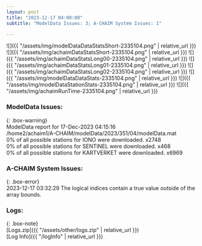 ```yaml
---
layout: post
title: "2023-12-17 04:00:00"
subtitle: "ModelData Issues: 3; A-CHAIM System Issues: 1"

---
```


![]({{ "/assets/img/modelDataDataStatsShort-2335104.png" | relative_url }})
![]({{ "/assets/img/achaimDataStatsShort-2335104.png" | relative_url }})
![]({{ "/assets/img/achaimDataStatsLong00-2335104.png" | relative_url }})
![]({{ "/assets/img/achaimDataStatsLong01-2335104.png" | relative_url }})
![]({{ "/assets/img/achaimDataStatsLong02-2335104.png" | relative_url }})
![]({{ "/assets/img/modelDataDataStats-2335104.png" | relative_url }})
![]({{ "/assets/img/modelDataStationStats-2335104.png" | relative_url }})
![]({{ "/assets/img/achaimRunTime-2335104.png" | relative_url }})


### ModelData Issues:  
  
{: .box-warning}  
 ModelData report for 17-Dec-2023 04:15:16   
 /home2/achaim1/A-CHAIM/modelData/2023/351/04/modelData.mat   
 0% of all possible stations for IONO were downloaded. x2748   
 0% of all possible stations for SENTINEL were downloaded. x468   
 0% of all possible stations for KARTVERKET were downloaded. x6969   
  
### A-CHAIM System Issues:  
  
{: .box-error}  
2023-12-17 03:32:29 The logical indices contain a true value outside of the array bounds.  

### Logs:  
  
{: .box-note}  
[Logs.zip]({{ "/assets/other/logs.zip" | relative_url }})  
[Log Info]({{ "/logInfo" | relative_url }})  
